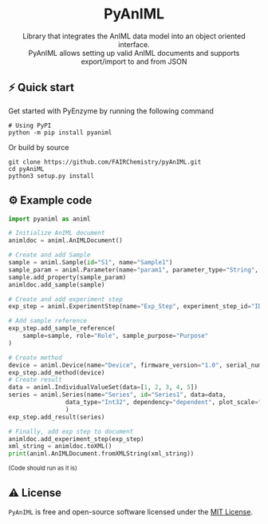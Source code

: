 <h1 align="center">
  PyAnIML<br>
</h1>
<p align="center"> 
Library that integrates the AnIML data model into an object oriented interface. </br>PyAnIML allows setting up valid AnIML documents and supports export/import to and from JSON</p>

## ⚡️ Quick start
Get started with PyEnzyme by running the following command 

```
# Using PyPI
python -m pip install pyaniml
```

Or build by source
```
git clone https://github.com/FAIRChemistry/pyAnIML.git
cd pyAniML
python3 setup.py install
```

## ⚙️ Example code

```python
import pyaniml as animl

# Initialize AnIML document
animldoc = animl.AnIMLDocument()

# Create and add Sample
sample = animl.Sample(id="S1", name="Sample1")
sample_param = animl.Parameter(name="param1", parameter_type="String", value="Lol")
sample.add_property(sample_param)
animldoc.add_sample(sample)

# Create and add experiment step
exp_step = animl.ExperimentStep(name="Exp_Step", experiment_step_id="ID1")

# Add sample reference
exp_step.add_sample_reference(
    sample=sample, role="Role", sample_purpose="Purpose"
)

# Create method
device = animl.Device(name="Device", firmware_version="1.0", serial_number="123")
exp_step.add_method(device)
# Create result
data = animl.IndividualValueSet(data=[1, 2, 3, 4, 5])
series = animl.Series(name="Series", id="Series1", data=data,
                data_type="Int32", dependency="dependent", plot_scale="none"
                )
exp_step.add_result(series)

# Finally, add exp step to document
animldoc.add_experiment_step(exp_step)
xml_string = animldoc.toXML()
print(animl.AnIMLDocument.fromXMLString(xml_string))
```
<sub>(Code should run as it is)</sup>

## ⚠️ License

`PyAnIML` is free and open-source software licensed under the [MIT License](https://github.com/FAIRChemistry/pyAnIML/blob/main/LICENSE). 
